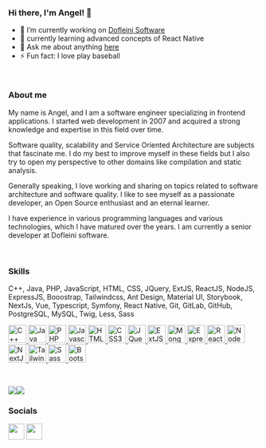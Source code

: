 ### Hi there, I'm Angel! 👋

- 🔭 I’m currently working on [Dofleini Software]([https://github.com/angelitolm/angelitolm/issues](https://www.dofleini.com/))
- 🌱 currently learning advanced concepts of React Native
- 💬 Ask me about anything [here](https://github.com/angelitolm/angelitolm/issues)
- ⚡ Fun fact: I love play baseball

<br />

### About me

My name is Angel, and I am a software engineer specializing in frontend applications. I started web development in 2007 and acquired a strong knowledge and expertise in this field over time.

Software quality, scalability and Service Oriented Architecture are subjects that fascinate me. I do my best to improve myself in these fields but I also try to open my perspective to other domains like compilation and static analysis.

Generally speaking, I love working and sharing on topics related to software architecture and software quality. I like to see myself as a passionate developer, an Open Source enthusiast and an eternal learner.

I have experience in various programming languages ​​and various technologies, which I have matured over the years. I am currently a senior developer at Dofleini software.

<br />

### Skills
C++, Java, PHP, JavaScript, HTML, CSS, JQuery, ExtJS, ReactJS, NodeJS, ExpressJS, Booostrap, Tailwindcss, Ant Design, Material UI, Storybook, NextJs, Vue, Typescript, Symfony, React Native, Git, GitLab, GitHub, PostgreSQL, MySQL, Twig, Less, Sass

<p align="left">
<a href="https://isocpp.org/" target="_blank" rel="noreferrer">
  <img src="https://isocpp.org/assets/images/cpp_logo.png" width="36" height="36" alt="C++" />
</a>
<a href="https://www.java.com/es/" target="_blank" rel="noreferrer">
  <img src="https://1000logos.net/wp-content/uploads/2020/09/Java-Emblem-500x313.jpg" width="36" height="36" alt="Java" />
</a>
<a href="https://www.php.net/" target="_blank" rel="noreferrer">
  <img src="https://www.php.net/images/logos/php-logo.svg" width="36" height="36" alt="PHP" />
</a>
<a href="https://developer.mozilla.org/en-US/docs/Web/JavaScript" target="_blank" rel="noreferrer">
  <img src="https://raw.githubusercontent.com/danielcranney/readme-generator/main/public/icons/skills/javascript-colored.svg" width="36" height="36" alt="Javascript" />
</a>
<a href="https://developer.mozilla.org/en-US/docs/Glossary/HTML5" target="_blank" rel="noreferrer">
  <img src="https://raw.githubusercontent.com/danielcranney/readme-generator/main/public/icons/skills/html5-colored.svg" width="36" height="36" alt="HTML5" />
</a>
<a href="https://www.w3.org/TR/CSS/#css" target="_blank" rel="noreferrer">
  <img src="https://raw.githubusercontent.com/danielcranney/readme-generator/main/public/icons/skills/css3-colored.svg" width="36" height="36" alt="CSS3" />
</a>
<a href="https://jquery.com/" target="_blank" rel="noreferrer">
  <img src="https://jquery.com/jquery-wp-content/themes/jquery/images/logo-jquery.png" width="36" height="36" alt="JQuery" />
</a>
<a href="https://www.sencha.com/products/extjs/" target="_blank" rel="noreferrer">
  <img src="http://existdissolve.files.wordpress.com/2010/06/sencha-logo.png" width="36" height="36" alt="ExtJS" />
</a>
<a href="https://www.mongodb.com/" target="_blank" rel="noreferrer">
  <img src="https://assets-global.website-files.com/6009f6f109d51e60b911ba53/60232c7fee9f278674db9c2c_9kib-354x415-unnamed-mongodb-logo-sv-11562860723mgempnmrq3.png" width="36" height="36" alt="MongoDB" />
</a>
<a href="https://expressjs.com/" target="_blank" rel="noreferrer">
  <img src="https://raw.githubusercontent.com/danielcranney/readme-generator/main/public/icons/skills/express-colored-dark.svg" width="36" height="36" alt="Express" />
</a>
<a href="https://reactjs.org/" target="_blank" rel="noreferrer">
  <img src="https://raw.githubusercontent.com/danielcranney/readme-generator/main/public/icons/skills/react-colored.svg" width="36" height="36" alt="ReactJS" />
</a>
<a href="https://nodejs.org/en/" target="_blank" rel="noreferrer">
  <img src="https://raw.githubusercontent.com/danielcranney/readme-generator/main/public/icons/skills/nodejs-colored.svg" width="36" height="36" alt="NodeJS" />
</a>
<a href="https://nextjs.org/docs" target="_blank" rel="noreferrer">
  <img src="https://raw.githubusercontent.com/danielcranney/readme-generator/main/public/icons/skills/nextjs-colored-dark.svg" width="36" height="36" alt="NextJs" />
</a>
<a href="https://tailwindcss.com/" target="_blank" rel="noreferrer">
  <img src="https://raw.githubusercontent.com/danielcranney/readme-generator/main/public/icons/skills/tailwindcss-colored.svg" width="36" height="36" alt="TailwindCSS" />
</a>
<a href="https://sass-lang.com/" target="_blank" rel="noreferrer">
  <img src="https://raw.githubusercontent.com/danielcranney/readme-generator/main/public/icons/skills/sass-colored.svg" width="36" height="36" alt="Sass" />
</a>
<a href="https://getbootstrap.com/" target="_blank" rel="noreferrer">
  <img src="https://raw.githubusercontent.com/danielcranney/readme-generator/main/public/icons/skills/bootstrap-colored.svg" width="36" height="36" alt="Bootstrap" />
</a>
</p>

<br />

<a href="https://twitter.com/angelitolabm" target="_blank" rel="noreferrer"><img src="https://img.shields.io/twitter/follow/angelitolabm?logo=twitter&style=for-the-badge&color=0891b2&labelColor=1c1917" /></a><a href="https://www.github.com/angelitolabm" target="_blank" rel="noreferrer"><img src="https://img.shields.io/github/followers/angelitolabm?logo=github&style=for-the-badge&color=0891b2&labelColor=1c1917" /></a>


 ### Socials  
<p align="left"> 
<a href="https://www.linkedin.com/in/angel-labrada-mass%C3%B3-950045106/" target="_blank" rel="noreferrer"><img src="https://raw.githubusercontent.com/danielcranney/readme-generator/main/public/icons/socials/linkedin.svg" width="32" height="32" /></a> <a href="https://www.twitter.com/angelitolabm" target="_blank" rel="noreferrer"><img src="https://raw.githubusercontent.com/danielcranney/readme-generator/main/public/icons/socials/twitter.svg" width="32" height="32" /></a> 


<br />
<br />
